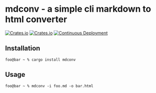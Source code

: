 # mdconv - a simple cli markdown to html converter
[![Crates.io](https://img.shields.io/crates/v/mdconv)](https://crates.io/crates/mdconv)
[![Crates.io](https://img.shields.io/crates/l/mdconv)](https://crates.io/crates/mdconv)
[![Continuous Deployment](https://github.com/groow-dev/mdconv/workflows/Continuous%20Deployment/badge.svg)](https://github.com/groow-dev/mdconv/actions)

## Installation

```console
foo@bar ~ % cargo install mdconv
```

## Usage

```console
foo@bar ~ % mdconv -i foo.md -o bar.html
```